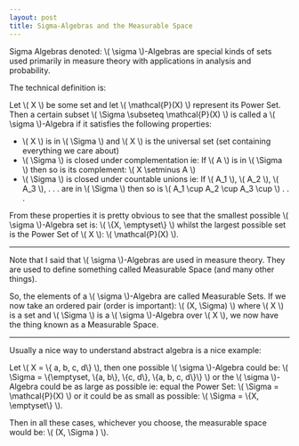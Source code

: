 ```yaml
---
layout: post
title: Sigma-Algebras and the Measurable Space
---
```


Sigma Algebras denoted: \\( \sigma \\)-Algebras are special kinds of sets used primarily in measure theory with applications in analysis and probability.

The technical definition is:

Let \\( X \\) be some set and let \\( \mathcal{P}(X) \\) represent its Power Set. Then a certain subset \\( \Sigma \subseteq \mathcal{P}(X) \\) is called a \\( \sigma \\)-Algebra if it satisfies the following properties:

* \\( X \\) is in \\( \Sigma \\) and \\( X \\) is the universal set (set containing everything we care about)
* \\( \Sigma \\) is closed under complementation ie: If \\( A \\) is in \\( \Sigma \\) then so is its complement: \\( X \setminus A \\)
* \\( \Sigma \\) is closed under countable unions ie: If \\( A_1 \\), \\( A_2 \\), \\( A_3 \\), . . . are in \\( \Sigma \\) then so is \\( A_1 \cup A_2 \cup A_3 \cup \\) . . .

From these properties it is pretty obvious to see that the smallest possible \\( \sigma \\)-Algebra set is: \\( \\{X, \emptyset\\} \\) whilst the largest possible set is the Power Set of \\( X \\): \\( \mathcal{P}(X) \\).

---

Note that I said that \\( \sigma \\)-Algebras are used in measure theory. They are used to define something called Measurable Space (and many other things).

So, the elements of a \\( \sigma \\)-Algebra are called Measurable Sets. If we now take an ordered pair (order is important): \\( (X, \Sigma) \\) where \\( X \\) is a set and \\( \Sigma \\) is a \\( \sigma \\)-Algebra over \\( X \\), we now have the thing known as a Measurable Space. 

---

Usually a nice way to understand abstract algebra is a nice example:

Let \\( X = \\{ a, b, c, d\\} \\), then one possible \\( \sigma \\)-Algebra could be: \\( \Sigma = \\{\emptyset, \\{a, b\\}, \\{c, d\\}, \\{a, b, c, d\\}\\} \\) or the \\( \sigma \\)-Algebra could be as large as possible ie: equal the Power Set: \\( \Sigma = \mathcal{P}(X) \\) or it could be as small as possible: \\( \Sigma = \\{X, \emptyset\\} \\).

Then in all these cases, whichever you choose, the measurable space would be: \\( (X, \Sigma ) \\).

